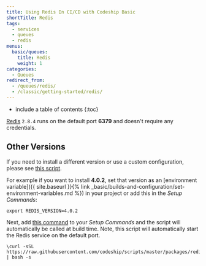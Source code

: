 ```yaml
---
title: Using Redis In CI/CD with Codeship Basic
shortTitle: Redis
tags:
  - services
  - queues
  - redis
menus:
  basic/queues:
    title: Redis
    weight: 1
categories:
  - Queues    
redirect_from:
  - /queues/redis/
  - /classic/getting-started/redis/
---
```


* include a table of contents
{:toc}

[Redis](https://redis.io) `2.8.4` runs on the default port **6379** and doesn't require any credentials.

## Other Versions

If you need to install a different version or use a custom configuration, please see [this script](https://github.com/codeship/scripts/blob/master/packages/redis.sh).

For example if you want to install **4.0.2**, set that version as an [environment variable]({{ site.baseurl }}{% link _basic/builds-and-configuration/set-environment-variables.md %}) in your project or add this in the _Setup Commands_:

```
export REDIS_VERSION=4.0.2
```

Next, add [this command](https://github.com/codeship/scripts/blob/master/packages/redis.sh#L6) to your _Setup Commands_ and the script will automatically be called at build time. Note, this script will automatically start the Redis service on the default port.

```
\curl -sSL https://raw.githubusercontent.com/codeship/scripts/master/packages/redis.sh | bash -s
```
